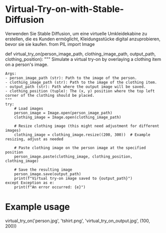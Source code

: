 # Virtual-Try-on-with-Stable-Diffusion
Verwenden Sie Stable Diffusion, um eine virtuelle Umkleidekabine zu erstellen, die es Kunden ermöglicht, Kleidungsstücke digital anzuprobieren, bevor sie sie kaufen.
from PIL import Image

def virtual_try_on(person_image_path, clothing_image_path, output_path, clothing_position):
    """
    Simulate a virtual try-on by overlaying a clothing item on a person's image.
    
    Args:
    - person_image_path (str): Path to the image of the person.
    - clothing_image_path (str): Path to the image of the clothing item.
    - output_path (str): Path where the output image will be saved.
    - clothing_position (tuple): The (x, y) position where the top left corner of the clothing should be placed.
    """
    try:
        # Load images
        person_image = Image.open(person_image_path)
        clothing_image = Image.open(clothing_image_path)

        # Resize clothing image (this might need adjustment for different images)
        clothing_image = clothing_image.resize((200, 300))  # Example resizing, adjust as needed

        # Paste clothing image on the person image at the specified position
        person_image.paste(clothing_image, clothing_position, clothing_image)

        # Save the resulting image
        person_image.save(output_path)
        print(f"Virtual try-on image saved to {output_path}")
    except Exception as e:
        print(f"An error occurred: {e}")

# Example usage
virtual_try_on('person.jpg', 'tshirt.png', 'virtual_try_on_output.jpg', (100, 200))
